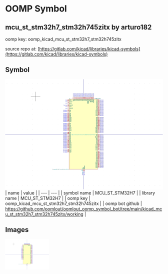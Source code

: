 # OOMP Symbol  
## mcu_st_stm32h7_stm32h745zitx  by arturo182  
  
oomp key: oomp_kicad_mcu_st_stm32h7_stm32h745zitx  
  
source repo at: [https://gitlab.com/kicad/libraries/kicad-symbols](https://gitlab.com/kicad/libraries/kicad-symbols)  
## Symbol  
  
[![working.png](working_600.png)](working.png)  
| name | value | 
| --- | --- | 
| symbol name | MCU_ST_STM32H7 | 
| library name | MCU_ST_STM32H7 | 
| oomp key | oomp_kicad_mcu_st_stm32h7_stm32h745zitx | 
| oomp bot github | https://github.com/oomlout/oomlout_oomp_symbol_bot/tree/main/kicad_mcu_st_stm32h7_stm32h745zitx/working | 
## Images  
  
[![working.png](working_140.png)](working.png)  
